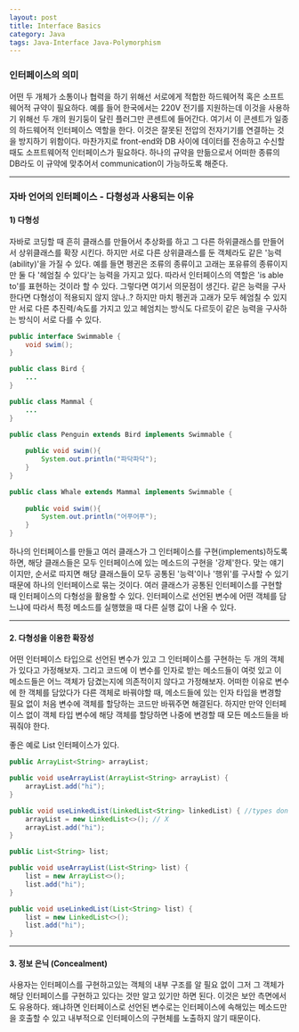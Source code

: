 ```yaml
---
layout: post
title: Interface Basics
category: Java
tags: Java-Interface Java-Polymorphism
---
```



### 인터페이스의 의미

어떤 두 개체가 소통이나 협력을 하기 위해선 서로에게 적합한 하드웨어적 혹은 소프트웨어적 규약이 필요하다. 예를 들어 한국에서는 220V 전기를 지원하는데 이것을 사용하기 위해선 두 개의 원기둥이 달린 플러그만 콘센트에 들어간다. 여기서 이 콘센트가 일종의 하드웨어적 인터페이스 역할을 한다. 이것은 잘못된 전압의 전자기기를 연결하는 것을 방지하기 위함이다. 
마찬가지로 front-end와 DB 사이에 데이터를 전송하고 수신할 때도 소프트웨어적 인터페이스가 필요하다. 하나의 규약을 만듦으로서 어떠한 종류의 DB라도 이 규약에 맞추어서 communication이 가능하도록 해준다.

---

### 자바 언어의 인터페이스 - 다형성과 사용되는 이유
#### 1) 다형성

자바로 코딩할 때 흔히 클래스를 만들어서 추상화를 하고 그 다른 하위클래스를 만들어서 상위클래스를 확장 시킨다. 하지만 서로 다른 상위클래스를 둔 객체라도 같은 '능력(ability)'을 가질 수 있다. 예를 들면 펭귄은 조류의 종류이고 고래는 포유류의 종류이지만 둘 다 '헤엄칠 수 있다'는 능력을 가지고 있다. 따라서 인터페이스의 역할은 'is able to'를 표현하는 것이라 할 수 있다.
그렇다면 여기서 의문점이 생긴다. 같은 능력을 구사한다면 다형성이 적용되지 않지 않나..? 하지만 마치 펭귄과 고래가 모두 헤엄칠 수 있지만 서로 다른 추진력/속도를 가지고 있고 헤엄치는 방식도 다르듯이 같은 능력을 구사하는 방식이 서로 다를 수 있다.

```java
public interface Swimmable {
	void swim();
}

public class Bird {
	...
}

public class Mammal {
	...
}

public class Penguin extends Bird implements Swimmable {
	
    public void swim(){
    	System.out.println("파닥파닥");
    }
}

public class Whale extends Mammal implements Swimmable {
	
    public void swim(){
    	System.out.println("어푸어푸");
    }
}
```

하나의 인터페이스를 만들고 여러 클래스가 그 인터페이스를 구현(implements)하도록 하면, 해당 클래스들은 모두 인터페이스에 있는 메소드의 구현을 '강제'한다. 맞는 얘기이지만, 순서로 따지면 해당 클래스들이 모두 공통된 '능력'이나 '행위'를 구사할 수 있기 때문에 하나의 인터페이스로 묶는 것이다.
여러 클래스가 공통된 인터페이스를 구현할 때 인터페이스의 다형성을 활용할 수 있다. 인터페이스로 선언된 변수에 어떤 객체를 담느냐에 따라서 특정 메소드를 실행했을 때 다른 실행 값이 나올 수 있다. 

---

#### 2. 다형성을 이용한 확장성
어떤 인터페이스 타입으로 선언된 변수가 있고 그 인터페이스를 구현하는 두 개의 객체가 있다고 가정해보자. 그리고 코드에 이 변수를 인자로 받는 메소드들이 여럿 있고 이 메소드들은 어느 객체가 담겼는지에 의존적이지 않다고 가정해보자. 어떠한 이유로 변수에 한 객체를 담았다가 다른 객체로 바꿔야할 때, 메소드들에 있는 인자 타입을 변경할 필요 없이 처음 변수에 객체를 할당하는 코드만 바꿔주면 해결된다. 하지만 만약 인터페이스 없이 객체 타입 변수에 해당 객체를 할당하면 나중에 변경할 때 모든 메소드들을 바꿔줘야 한다.

좋은 예로 List 인터페이스가 있다.

```java
public ArrayList<String> arrayList;

public void useArrayList(ArrayList<String> arrayList) {
	arrayList.add("hi");
}

public void useLinkedList(LinkedList<String> linkedList) { //types don't match
	arrayList = new LinkedList<>(); // X
	arrayList.add("hi");
}
```
```java
public List<String> list;

public void useArrayList(List<String> list) {
	list = new ArrayList<>();
	list.add("hi");
}

public void useLinkedList(List<String> list) {
	list = new LinkedList<>();
	list.add("hi");
}
```

---

#### 3. 정보 은닉 (Concealment)
사용자는 인터페이스를 구현하고있는 객체의 내부 구조를 알 필요 없이 그저 그 객체가 해당 인터페이스를 구현하고 있다는 것만 알고 있기만 하면 된다. 이것은 보안 측면에서도 유용하다. 왜냐하면 인터페이스로 선언된 변수로는 인터페이스에 속해있는 메소드만을 호출할 수 있고 내부적으로 인터페이스의 구현체를 노출하지 않기 때문이다.
